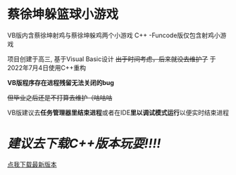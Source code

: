# 蔡徐坤躲篮球小游戏


VB版内含蔡徐坤射鸡与蔡徐坤躲鸡两个小游戏
C++ -Funcode版仅包含射鸡小游戏

项目创建于高三, 基于Visual Basic设计
~~出于时间考虑，后来就没去维护了~~ 于2022年7月4日使用C++重构




**VB版程序存在进程残留无法关闭的bug**

~~但毕业之后还是不打算去维护（咕咕咕~~

VB版建议去**任务管理器里结束进程**或者在IDE**里以调试模式运行**以便实时结束进程


# *建议去下载C++版本玩耍!!!!*
[点我下载最新版本](https://github.com/CoolestEnoch/CXK_AvoidBasketball/releases/latest)
